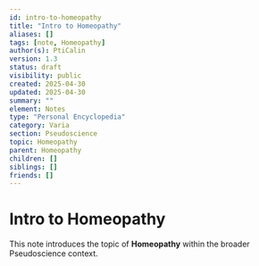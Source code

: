 ```yaml
---
id: intro-to-homeopathy
title: "Intro to Homeopathy"
aliases: []
tags: [note, Homeopathy]
author(s): PtiCalin
version: 1.3
status: draft
visibility: public
created: 2025-04-30
updated: 2025-04-30
summary: ""
element: Notes
type: "Personal Encyclopedia"
category: Varia
section: Pseudoscience
topic: Homeopathy
parent: Homeopathy
children: []
siblings: []
friends: []
---
```

# Intro to Homeopathy

This note introduces the topic of **Homeopathy** within the broader Pseudoscience context.

